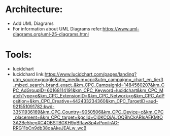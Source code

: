 # Architecture:
* Add UML Diagrams
* For information about UML Diagrams refer:https://www.uml-diagrams.org/uml-25-diagrams.html


# Tools:

* lucidchart
* lucidchard link:https://www.lucidchart.com/pages/landing?utm_source=google&utm_medium=cpc&utm_campaign=_chart_en_tier3_mixed_search_brand_exact_&km_CPC_CampaignId=1484560207&km_CPC_AdGroupID=60168114191&km_CPC_Keyword=lucidchart&km_CPC_MatchType=e&km_CPC_ExtensionID=&km_CPC_Network=g&km_CPC_AdPosition=&km_CPC_Creative=442433234360&km_CPC_TargetID=aud-921551091782:kwd-33511936169&km_CPC_Country=9050506&km_CPC_Device=c&km_CPC_placement=&km_CPC_target=&gclid=Cj0KCQiAjJOQBhCkARIsAEKMtO3A2Be5hegXC4OBSTBGKH9qBRaw8p4vPqnilrAG-RRG11bCn9db38oaAkeJEALw_wcB
